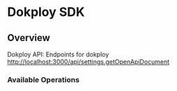 # Dokploy SDK

## Overview

Dokploy API: Endpoints for dokploy
<http://localhost:3000/api/settings.getOpenApiDocument>

### Available Operations
